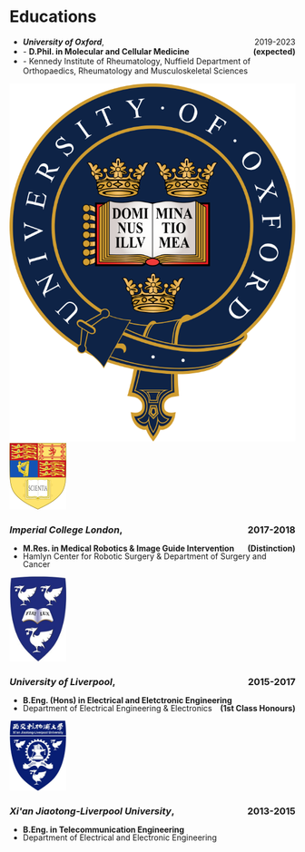 #  <i class="fas fa-user-graduate"></i> Educations


<div class="logo-box">
<span>
<ul>
<li> <b><i>University of Oxford</i></b>, <div style="float:right;">2019-2023</div> </li>
<li> - <b>D.Phil. in Molecular and Cellular Medicine <div style="float:right;">(expected)</div></b> </li>
<li> - Kennedy Institute of Rheumatology, Nuffield Department of Orthopaedics, Rheumatology and Musculoskeletal Sciences</li>
</ul>
</span>
<a href=""><img src='images/logo/Oxford-Univ-logo.png' alt="sym"></a>
</div>

<div class="logo-box">
<div class="logo-img">
<a href=""><img src='images/logo/Imperial_College_London-logo.png' alt="sym" width="100"></a>
</div>
<div class="logo-text">
<h3><i>Imperial College London</i>, <div style="float:right;">2017-2018</div></h3> 
<ul style="line-height: 100%">
<li> <b>M.Res. in Medical Robotics & Image Guide Intervention <div style="float:right;">(Distinction)</div></b> </li>
<li> Hamlyn Center for Robotic Surgery & Department of Surgery and Cancer </li>
</ul>
</div>
</div>

<div class="logo-box">
<div class="logo-img">
<a href=""><img src='images/logo/liverpool_univ_logo.jpg' alt="sym" width="100"></a>
</div>
<div class="logo-text">
<h3><i>University of Liverpool</i>, <div style="float:right;">2015-2017</div></h3> 
<ul style="line-height: 100%">
<li> <b>B.Eng. (Hons) in Electrical and Eletctronic Engineering <div style="float:right;">(1st Class Honours)</div></b> </li>
<li> Department of Electrical Engineering & Electronics </li>
</ul>
</div>
</div>

<div class="logo-box">
<div class="logo-img">
<a href=""><img src='images/logo/xjtlu-logo.jpg' alt="sym" width="100"></a>
</div>
<div class="logo-text">
<h3><i>Xi'an Jiaotong-Liverpool University</i>, <div style="float:right;">2013-2015</div></h3> 
<ul style="line-height: 100%">
<li> <b>B.Eng. in Telecommunication Engineering </b> </li>
<li> Department of Electrical and Electronic Engineering</li>
</ul>
</div>
</div>